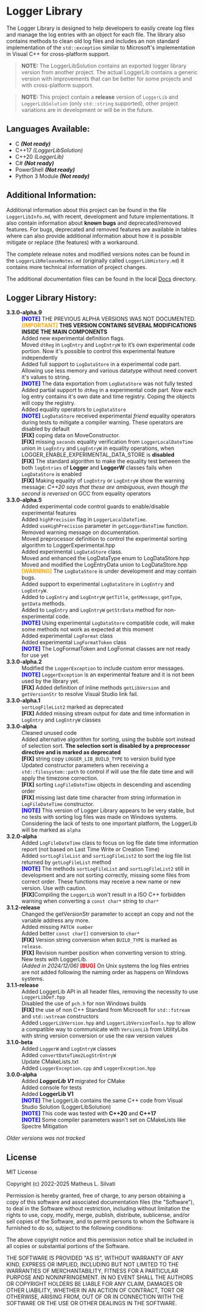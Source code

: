 # Logger Library

The Logger Library is designed to help developers to easily create log files and manage the log entries with an object for each file. The library also contains methods to clean old log files and includes an non standard implementation of the `std::exception` similar to Microsoft's implementation in Visual C++ for cross-platform support.

> **NOTE:** The LoggerLibSolution contains an exported logger library version from another project. The actual LoggerLib contains a generic version with improvements that can be better for some projects and with cross-platform support.

> **NOTE:** This project contain a **release** version of `LoggerLib` and `LoggerLibSolution` (only `std::string` supported), other project variations are in development or will be in the future.

## Languages Available:

* C ***(Not ready)***
* C++17 *(LoggerLibSolution)*
* C++20 *(LoggerLib)*
* C# ***(Not ready)***
* PowerShell ***(Not ready)***
* Python 3 Module ***(Not ready)***

## Additional Information:

Additional information about this project can be found in the file `LoggerLibInfo.md`, with recent, development and future implementations. It also contain information about **known bugs** and deprecated/removed features. For bugs, deprecated and removed features are available in tables where can also provide additional information about how it is possible mitigate or replace (the features) with a workaround.

The complete release notes and modified versions notes can be found in the `LoggerLibReleaseNotes.md` (originally called `LoggerLibHistory.md`) it contains more technical information of project changes.

The additional documentation files can be found in the local [Docs](./Docs) directory.

## Logger Library History:

<!-- Logger Library History Table: -->
<style>
    version-data
    {
        font-weight: bold;
    }
    note-alert
    {
        font-weight: bold;
        color: blue;
    }
    fix-alert
    {
        font-weight: bold;
    }
    bug-alert
    {
        font-weight: bold;
        color: red;
    }
    warning-alert
    {
        font-weight: bold;
        color: orange;
    }
</style>
<dl>
    <!-- 3.3.0-alpha.9 (2025/02/18) -->
    <dt><version-data>3.3.0-alpha.9</version-data></dt>
    <dd><note-alert>[NOTE]</note-alert> THE PREVIOUS ALPHA VERSIONS WAS NOT DOCUMENTED.</dd>
    <dd><warning-alert>[IMPORTANT]</warning-alert> <b>THIS VERSION CONTAINS SEVERAL MODIFICATIONS INSIDE THE MAIN COMPONENTS</b></dd>
    <dd>Added new experimental definition flags.</dd>
    <dd>Moved <code>dtReg</code> in <code>LogEntry</code> and <code>LogEntryW</code> to it’s own experimental code portion. Now it's possible to control this experimental feature independently</dd>
    <dd>Added full support to <code>LogDataStore</code> in a experimental code part. Allowing use less memory and various datatype without need convert it's values to string.</dd>
    <dd><note-alert>[NOTE]</note-alert> The data exportation from <code>LogDataStore</code> was not fully tested</dd>
    <dd>Added partial support to <code>dtReg</code> in a experimental code part. Now each log entry contains it's own date and time registry. Coping the objects will copy the registry.</dd>
    <dd>Added equality operators to <code>LogDataStore</code></dd>
    <dd><note-alert>[NOTE]</note-alert> <code>LogDataStore</code> received experimental <i>friend</i> equality operators during tests to mitigate a compiler warning. These operators are disabled by default</dd>
    <dd><fix-alert>[FIX]</fix-alert> coping data on MoveConstructor.</dd>
    <dd><fix-alert>[FIX]</fix-alert> missing <code>seconds</code> equality verification from <code>LoggerLocalDateTime</code> union in <code>LogEntry</code> and <code>LogEntryW</code> in equality operations, when LOGGER_ENABLE_EXPERIMENTAL_DATA_STORE is <b>disabled</b></dd>
    <dd><fix-alert>[FIX]</fix-alert> The standard algorithm to make the equality test between the both <code>logEntries</code> of <b>Logger</b> and <b>LoggerW</b> classes fails when <code>LogDataStore</code> is enabled</dd>
    <dd><fix-alert>[FIX]</fix-alert> Making equality of <code>LogEntry</code> or <code>LogEntryW</code> show the warning message: <i>C++20 says that these are ambiguous, even though the second is reversed</i> on GCC from equality operators</dd>
    <!-- 3.3.0-alpha.5 (2025/02/17) -->
    <dt><version-data>3.3.0-alpha.5</version-data></dt>
    <dd>Added experimental code control guards to enable/disable experimental features</dd>
    <dd>Added <code>highPrecision</code> flag in <code>LoggerLocalDateTime</code>.</dd>
    <dd>Added <code>useHighPrecision</code> parameter in <code>getLoggerDateTime</code> function.</dd>
    <dd>Removed warning message on documentation.</dd>
    <dd>Moved preprocessor definition to control the experimental sorting algorithm to LoggerExperimental.hpp</dd>
    <dd>Added experimental <code>LogDataStore</code> class.</dd>
    <dd>Moved and enhanced the LogDataType enum to LogDataStore.hpp</dd>
    <dd>Moved and modified the LogEntryData union to LogDataStore.hpp</dd>
    <dd><warning-alert>[WARNING]</warning-alert> The <code>LogDataStore</code> is under development and may contain bugs.</dd>
    <dd>Added support to experimental <code>LogDataStore</code> in <code>LogEntry</code> and <code>LogEntryW</code>.</dd>
    <dd>Added to <code>LogEntry</code> and <code>LogEntryW</code> <code>getTitle</code>, <code>getMessage</code>, <code>getType</code>, <code>getData</code> methods.</dd>
    <dd>Added to <code>LogEntry</code> and <code>LogEntryW</code> <code>getStrData</code> method for non-experimental code.</dd>
    <dd><note-alert>[NOTE]</note-alert> Using experimental <code>LogDataStore</code> compatible code, will make some methods not work as expected at this moment</dd>
    <dd>Added experimental <code>LogFormat</code> class</dd>
    <dd>Added experimental <code>LogFormatToken</code> class</dd>
    <dd><note-alert>[NOTE]</note-alert> The LogFormatToken and LogFormat classes are not ready for use yet</dd>
    <!-- 3.3.0-alpha.2 (2025/02/08) -->
    <dt><version-data>3.3.0-alpha.2</version-data></dt>
    <dd>Modified the <code>LoggerException</code> to include custom error messages.</dd>
    <dd><note-alert>[NOTE]</note-alert> <code>LoggerException</code> is an experimental feature and it is not been used by the library yet.</dd>
    <dd><fix-alert>[FIX]</fix-alert> Added definition of inline methods <code>getLibVersion</code> and <code>getVersionStr</code> to resolve Visual Studio link fail.</dd>
    <!-- 3.3.0-alpha.1 (2025/01/27) -->
    <dt><version-data>3.3.0-alpha.1</version-data></dt>
    <dd><code>sortLogFileList2</code> marked as deprecated</dd>
    <dd><fix-alert>[FIX]</fix-alert> Added missing stream output for date and time information in <code>LogEntry</code> and <code>LogEntryW</code> classes</dd>
    <!-- 3.3.0-alpha (2025/01/15) -->
    <dt><version-data>3.3.0-alpha</version-data></dt>
    <dd>Cleaned unused code</dd>
    <dd>Added alternative algorithm for sorting, using the bubble sort instead of selection sort. <strong>The selection sort is disabled by a preprocessor directive and is marked as deprecated</strong></dd>
    <dd><fix-alert>[FIX]</fix-alert> string copy <code>LOGGER_LIB_BUILD_TYPE</code> to version build type</dd>
    <dd>Updated constructor parameters when receiving a <code>std::filesystem::path</code> to control if will use the file date time and will apply the timezone correction.</dd>
    <dd><fix-alert>[FIX]</fix-alert> sorting <code>LogFileDateTime</code> objects in descending and ascending order</dd>
    <dd><fix-alert>[FIX]</fix-alert> missing last date time character from string information in <code>LogFileDateTime</code> constructor.</dd>
    <dd><note-alert>[NOTE]</note-alert> This version of Logger Library appears to be very stable, but no tests with sorting log files was made on Windows systems. Considering the lack of tests to one important platform, the LoggerLib will be marked as <code>alpha</code></dd>
    <!-- 3.2.0-alpha (2024/12/18) -->
    <dt><version-data>3.2.0-alpha</version-data></dt>
    <dd>Added <code>LogFileDateTime</code> class to focus on log file date time information report (not based on Last Time Write or Creation Time)</dd>
    <dd>Added <code>sortLogFileList</code> and <code>sortLogFileList2</code> to sort the log file list returned by <code>getLogFileList</code> method</dd>
    <dd><note-alert>[NOTE]</note-alert> The methods <code>sortLogFileList</code> and <code>sortLogFileList2</code> still in development and are not sorting correctly, missing some files from correct order. These functions may receive a new name or new version. Use with caution.</dd>
    <dd><fix-alert>[FIX]</fix-alert>Compiling the <code>LoggerLib</code> won't result in a ISO C++ forbidden warning when converting a <code>const char*</code> string to <code>char*</code></dd>
    <!-- 3.1.2-release (2024/10/08) -->
    <dt><version-data>3.1.2-release<version-data></dt>
    <dd>Changed the getVersionStr parameter to accept an copy and not the variable address any more.</dd>
    <dd>Added missing <code>PATCH number</code></dd>
    <dd>Added better <code>const char[]</code> conversion to <code>char*</code></dd>
    <dd><fix-alert>[FIX]</fix-alert> Version string conversion when <code>BUILD_TYPE</code> is marked as <code>release</code>.</dd>
    <dd><fix-alert>[FIX]</fix-alert> Revision number position when converting version to string.</dd>
    <dd>New tests with LoggerLib.</dd>
    <dd><i>(Added in 2024/12/06) </i><bug-alert>[BUG]</bug-alert> On Unix systems the log files entries are not added following the naming order as happens on Windows systems.</dd>
    <!-- 3.1.1-release (2024/10/07) -->
    <dt><version-data>3.1.1-release<version-data></dt>
    <dd>Added LoggerLib API in all header files, removing the necessity to use <code>LoggerLibDef.hpp</code></dd>
    <dd>Disabled the use of <code>pch.h</code> for non Windows builds</dd>
    <dd><fix-alert>[FIX]</fix-alert> the use of non C++ Standard from Microsoft for <code>std::fstream</code> and <code>std::wstream</code> constructors</dd>
    <dd>Added <code>LoggerLibVersion.hpp</code> and <code>LoggerLibVersionTools.hpp</code> to allow a compatible way to communicate with <code>VersionLib</code> from UtilityLibs with string version conversion or use the raw version values</dd>
    <!-- 3.1.0-beta (2024/09/23) -->
    <dt><version-data>3.1.0-beta</version-data></dt>
    <dd>Added <code>LoggerW</code> and <code>LogEntryW</code> classes</dd>
    <dd>Added <code>convertDateTime2LogStrEntryW</code></dd>
    <dd>Update CMakeLists.txt</dd>
    <dd>Added <code>LoggerException.cpp</code> and <code>LoggerException.hpp</code></dd>
    <!-- 3.0.0-alpha (2024/09/16) -->
    <dt><version-data>3.0.0-alpha</version-data></dt>
    <dd>Added <strong><i>LoggerLib V1</i></strong> migrated for CMake</dd>
    <dd>Added console for tests</dd>
    <dd>Added <strong>LoggerLib V1</strong></dd>
    <dd><note-alert>[NOTE]</note-alert> The LoggerLib contains the same C++ code from Visual Studio Solution (LoggerLibSolution)</dd>
    <dd><note-alert>[NOTE]</note-alert> This code was tested with <strong>C++20</strong> and <strong>C++17</strong></dd>
    <dd><note-alert>[NOTE]</note-alert> Some compiler parameters wasn't set on CMakeLists like Spectre Mitigation</dd>
</dl>

*Older versions was not tracked*

## License

MIT License

Copyright (c) 2022-2025 Matheus L. Silvati

Permission is hereby granted, free of charge, to any person obtaining a copy
of this software and associated documentation files (the "Software"), to deal
in the Software without restriction, including without limitation the rights
to use, copy, modify, merge, publish, distribute, sublicense, and/or sell
copies of the Software, and to permit persons to whom the Software is
furnished to do so, subject to the following conditions:

The above copyright notice and this permission notice shall be included in all
copies or substantial portions of the Software.

THE SOFTWARE IS PROVIDED "AS IS", WITHOUT WARRANTY OF ANY KIND, EXPRESS OR
IMPLIED, INCLUDING BUT NOT LIMITED TO THE WARRANTIES OF MERCHANTABILITY,
FITNESS FOR A PARTICULAR PURPOSE AND NONINFRINGEMENT. IN NO EVENT SHALL THE
AUTHORS OR COPYRIGHT HOLDERS BE LIABLE FOR ANY CLAIM, DAMAGES OR OTHER
LIABILITY, WHETHER IN AN ACTION OF CONTRACT, TORT OR OTHERWISE, ARISING FROM,
OUT OF OR IN CONNECTION WITH THE SOFTWARE OR THE USE OR OTHER DEALINGS IN THE
SOFTWARE.